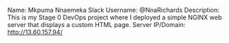 Name: Mkpuma Nnaemeka
Slack Username: @NnaRichards
Description: This is my Stage 0 DevOps project where I deployed a simple NGINX web server that displays a custom HTML page.
Server IP/Domain: http://13.60.157.94/
